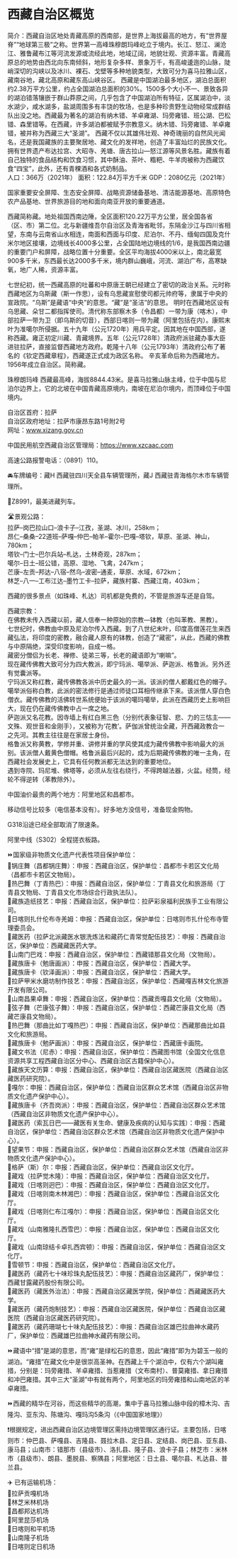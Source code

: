 # 西藏自治区概览  
简介：西藏自治区地处青藏高原的西南部，是世界上海拔最高的地方，有“世界屋脊”“地球第三极”之称。世界第一高峰珠穆朗玛峰屹立于境内。长江、怒江、澜沧江、雅鲁藏布江等河流发源或流经此地，地域辽阔，地貌壮观、资源丰富。青藏高原总的地势由西北向东南倾斜，地形复杂多样、景象万千，有高峻逶迤的山脉，陡峭深切的沟峡以及冰川、裸石、戈壁等多种地貌类型，大致可分为喜马拉雅山区，藏南谷地，藏北高原和藏东高山峡谷区。
西藏是中国湖泊最多地区，湖泊总面积约2.38万平方公里，约占全国湖泊总面积的30%。1500多个大小不一、景致各异的湖泊错落镶嵌于群山莽原之间，几乎包含了中国湖泊所有特征，区属湖泊中，淡水湖少，咸水湖多，盐湖周围多有丰饶的牧场，也是多种珍贵野生动物经常成群结队出没之地。西藏最为著名的湖泊有纳木错、羊卓雍湖、玛旁雍错、班公湖、巴松错、森里错等。在西藏，许多湖泊都被赋予宗教意义。纳木错、玛旁雍错、羊卓雍错，被并称为西藏三大“圣湖”。
西藏不仅以其雄伟壮观、神奇瑰丽的自然风光闻名，还是我国藏族的主要聚居地、藏文化的发祥地，创造了丰富灿烂的民族文化。拥有世界遗产布达拉宫、大昭寺、羌塘、唐古拉山—怒江源等风景名胜。藏族有着自己独特的食品结构和饮食习惯，其中酥油、茶叶、糌粑、牛羊肉被称为西藏饮食“四宝”，此外，还有青稞酒和各式奶制品。  
人口：366万（2021年）
面积：122.84万平方千米
GDP：2080亿元（2021年）
  
国家重要安全屏障、生态安全屏障、战略资源储备基地、清洁能源基地、高原特色农产品基地、世界旅游目的地和面向南亚开放的重要通道。  

西藏简称藏。地处祖国西南边陲，全区面积120.22万平方公里，居全国各省（区、市）第二位。北与新疆维吾尔自治区及青海省毗邻，东隔金沙江与四川省相望，东南与云南省山水相连，南面和西面与印度、尼泊尔、不丹、缅甸四国及克什米尔地区接壤，边境线长4000多公里，占全国陆地边境线的1/6，是我国西南边疆的重要门户和屏障，战略位置十分重要。全区平均海拔4000米以上，南北最宽900多千米，东西最长达2000多千米，境内群山巍峨，河流、湖泊广布，高寒缺氧，地广人稀，资源丰富。  
  
七世纪初，统一西藏高原的吐蕃和中原唐王朝已经建立了密切的政治关系。元时称西藏地区为乌斯藏（斯一作思），设有乌思藏宣慰使司都元帅府等，隶属于中央的宣政院。“乌斯”是藏语“中央”的意思。“藏”是“圣洁”的意思。
明时在西藏地区设有乌思藏、朵甘二都指挥使司。清代称东部察木多（令昌都）一带为康（喀木），中部拉萨一带为卫（即乌斯的切音），西部日喀则一带为藏（阿里包括在内）。康熙末叶为准噶尔所侵据。五十九年（公元1720年）用兵平定。因其地在中国西部，遂称西藏。雍正初定川藏、青藏境界。五年（公元1728年）清政府派驻藏办事大臣进驻拉萨，直接监督西藏地方政府。乾隆十八年（公元1793年）清政府公布了著名的《钦定西藏章程》，西藏遂正式成为政区名称。
辛亥革命后称为西藏地方。1956年成立自治区。简称藏。    
  
珠穆朗玛峰
西藏最高峰，海拔8844.43米。是喜马拉雅山脉主峰，位于中国与尼泊尔边界上，它的北坡在中国青藏高原境内，南坡在尼泊尔境内，而顶峰位于中国境内。

自治区首府：拉萨  
自治区政府地址：拉萨市康昂东路1号附2号  
网址：<a href="http://www.xizang.gov.cn" target="_blank">www.xizang.gov.cn</a>  

中国民用航空西藏自治区管理局：<a href="http://www.xzcaac.com" target="_blank">https://www.xzcaac.com</a>  

高速公路报警电话：（0891）110。  

🚘车牌编号：藏H 西藏驻四川天全县车辆管理所，藏J 西藏驻青海格尔木市车辆管理所。  

🚈Z8991，最美进藏列车。  

🛣️景观公路：  
拉萨–岗巴拉山口–浪卡子–江孜，圣湖、冰川，258km；  
昂仁–桑桑–22道班–萨嘎–仲巴–帕羊–霍尔–巴嘎–塔钦，草原、圣湖、神山，780km；  
塔钦–门士–巴尔兵站–札达，土林奇观，287km；  
噶尔–日土–班公错，高原、湿地、飞禽，247km；  
芒康–左贡–邦达–八宿–然乌–波密–通麦，草原、水域，672km；  
林芝–八一–工布江达–墨竹工卡–拉萨，藏族村寨、西藏江南，403km；  

西藏的很多景点（如珠峰、札达）司机都是免费的，不管是旅游车还是自驾。  

西藏宗教：  
在佛教未传入西藏以前，藏人信奉一种原始的宗教—钵教（也叫苯教、黑教）。  
七世纪时，佛教由中原及尼泊尔传入西藏。到了八世纪末叶，印度高僧莲花生来西藏弘法，将印度的密教，融合藏人原有的钵教，创造了“藏密”，从此，西藏的佛教与中原隔绝，深受印度影响，自成一格。  
藏密分僧侣为长老、禅修、徒弟三等，长老的藏语即为“喇嘛”。  
现在藏传佛教大致可分为四大教派，即宁玛派、噶举派、萨迦派、格鲁派。另外还有觉囊派等。  
宁玛派又称红教，藏传佛教各派中历史最久的一派。该派的僧人都戴红色的帽子。  
噶举派俗称白教，此派的密法修行是通过师徒口耳相传继承下来。该派僧人穿白色僧衣。藏传佛教的活佛转世系统便始于该派的噶玛噶举，此派在西藏历史上影响巨大，现在仍在藏传佛教中占一席之地。  
萨迦派又名花教。因寺墙上有红白黑三色（分别代表象征智、悲、力的三怙主——文殊、观世音和金刚手），又被称为‘花教’。萨伽派曾统治全藏，开西藏政教合一之先河。其教主往往是在家居士身份。  
格鲁派又称黄教，学修并重、讲修并重的学风使其成为藏传佛教中影响最大的派别。该派僧人戴黄色僧帽。格鲁派最后兴起的，成为后期藏传佛教的唯一主角，在西藏社会发展史上，它具有任何教派都无法达到的重要地位。  
遇到寺院、玛尼堆、佛塔等，必须从左往右绕行，不得跨越法器，火盆。经筒，经轮不得逆转（苯教除外）。  

中国油价最贵的两个地方：阿里地区和昌都市。  

移动信号比较多（电信基本没有）。好多地方没信号，准备现金购物。  

G318沿途已经全部取消了限速条。  

阿里中线（S302）全程搓衣板路。  

⏩国家级非物质文化遗产代表性项目保护单位：  
🔸锅庄舞（昌都锅庄舞）：申报：西藏自治区，保护单位：昌都市卡若区文化局（昌都市卡若区文物局）。  
🔸热巴舞（丁青热巴）：申报：西藏自治区，保护单位：丁青县文化和旅游局（丁青县文物局、丁青县文化市场综合行政执法队）。  
🔸藏族造纸技艺：申报：西藏自治区，保护单位：拉萨彩泉福利民族手工业有限公司。  
🔸日喀则扎什伦布寺羌姆：申报：西藏自治区，保护单位：日喀则市扎什伦布寺管理委员会。  
🔸藏医药（拉萨北派藏医水银洗炼法和藏药仁青常觉配伍技艺）：申报：西藏自治区，保护单位：西藏藏医药大学。  
🔸山南门巴戏：申报：西藏自治区，保护单位：西藏错那县文化局（文物局）。  
🔸藏族唐卡（勉唐画派）：申报：西藏自治区，保护单位：西藏大学。  
🔸藏族唐卡（钦泽画派）：申报：西藏自治区，保护单位：西藏大学。  
🔸拉萨甲米水磨坊制作技艺：申报：西藏自治区，保护单位：西藏嘎吉林文化旅游开发有限公司。  
🔸山南昌果卓舞：申报：西藏自治区，保护单位：西藏贡嘎县文化局（文物局）。  
🔸弦子舞（芒康弦子舞）：申报：西藏自治区，保护单位：西藏芒康县文化局（西藏芒康县文物局）。  
🔸热巴舞（那曲比如丁嘎热巴）：申报：西藏自治区，保护单位：西藏那曲比如县文化和旅游局。  
🔸藏族唐卡（勉萨画派）：申报：西藏自治区，保护单位：西藏唐卡画院。  
🔸藏文书法（尼赤）：申报：西藏自治区，保护单位：西藏图书馆（全国文化信息资源共享工程西藏自治区分中心、西藏自治区古籍保护中心）。  
🔸藏族天文历算：申报：西藏自治区，保护单位：西藏自治区藏医院（西藏自治区藏医药研究院）。  
🔸嘎尔：申报：西藏自治区，保护单位：西藏自治区群众艺术馆（西藏自治区非物质文化遗产保护中心）。  
🔸藏族唐卡（齐吾岗派）：申报：西藏自治区，保护单位：西藏自治区群众艺术馆（西藏自治区非物质文化遗产保护中心）。  
🔸藏医药（索瓦日巴——藏医有关生命、健康及疾病的认知与实践）：申报：西藏自治区，保护单位：西藏自治区群众艺术馆（西藏自治区非物质文化遗产保护中心）。  
🔸望果节：申报：西藏自治区，保护单位：西藏自治区群众艺术馆（西藏自治区非物质文化遗产保护中心）。  
🔸格萨（斯）尔：申报：西藏自治区，保护单位：西藏自治区文化厅。  
🔸藏戏（拉萨觉木隆）：申报：西藏自治区，保护单位：西藏自治区文化厅。  
🔸藏戏（日喀则迥巴）：申报：西藏自治区，保护单位：西藏自治区文化厅。  
🔸藏戏（日喀则南木林湘巴）：申报：西藏自治区，保护单位：西藏自治区文化厅。  
🔸藏戏（日喀则仁布江嘎尔）：申报：西藏自治区，保护单位：西藏自治区文化厅。  
🔸藏戏（山南雅隆扎西雪巴）：申报：西藏自治区，保护单位：西藏自治区文化厅。  
🔸藏戏（山南琼结卡卓扎西宾顿）：申报：西藏自治区，保护单位：西藏自治区文化厅。  
🔸雪顿节：申报：西藏自治区，保护单位：西藏自治区文化厅。  
🔸藏医药（藏药七十味珍珠丸配伍技艺）：申报：西藏自治区藏药厂，保护单位：西藏甘露藏药股份有限公司。  
🔸藏医药（藏医外治法）：申报：西藏自治区藏医学院，保护单位：西藏藏医药大学。  
🔸藏医药（藏药炮制技艺）：申报：西藏自治区藏医院，保护单位：西藏自治区藏医院（西藏自治区藏医药研究院）。  
🔸藏医药（藏药珊瑚七十味丸配伍技艺）：申报：西藏自治区雄巴拉曲神水藏药厂，保护单位：西藏雄巴拉曲神水藏药有限公司。  

⏩藏语中“措”是湖的意思，而“雍”是绿松石的意思，因此“雍措”即为为碧玉一般的湖泊。“雍措”在藏文化中是很崇高圣神。在西藏上千个湖泊中，仅有六个湖叫雍措，分别是：玛旁雍措、羊卓雍措、当惹雍措（文布南村）、普莫雍措、拿日雍措和冲巴雍措。其中三大“圣湖”中有就有两个，阿里地区的玛旁雍措和山南地区的羊卓雍措。  

⏩西藏的精华在河谷，而这些精华的高潮，集中于喜马拉雅山脉中段的樟木沟、吉隆沟、亚东沟、陈塘沟、嘎玛沟5条沟（《中国国家地理》）  

❗根据规定，进出西藏自治区边境管理区需持边境管理区通行证。主要包括，日喀则市：仲巴县、萨嘎县、吉隆县、聂拉木县、定日县、定结县、岗巴县、亚东县、康马县；山南市：错那市（县级市）、洛扎县、隆子县、浪卡子县；林芝市：米林市（县级市）、朗县、墨脱县、察隅县；阿里地区：日土县、噶尔县、札达县、普兰县。  

✈️ 已有运输机场：  
🔸拉萨贡嘎机场  
🔸林芝米林机场  
🔸昌都邦达机场  
🔸阿里昆莎机场  
🔸日喀则和平机场  
🔸山南隆子机场  
🔸日喀则定日机场  

